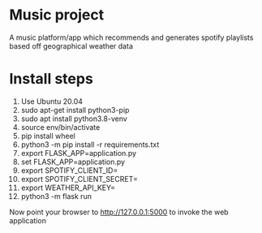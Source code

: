 Music project
=============
A music platform/app which recommends and generates spotify playlists based off geographical weather data

# Install steps
1. Use Ubuntu 20.04
2. sudo apt-get install python3-pip
3. sudo apt install python3.8-venv
4. source env/bin/activate
5. pip install wheel
6. python3 -m pip install -r requirements.txt
7. export FLASK_APP=application.py
8. set FLASK_APP=application.py
9. export SPOTIFY_CLIENT_ID=<Spotify API client id>
10. export SPOTIFY_CLIENT_SECRET=<Spitfy API client secret>
11. export WEATHER_API_KEY=<Weather API key>
12. python3 -m flask run

Now point your browser to http://127.0.0.1:5000 to invoke the web application
